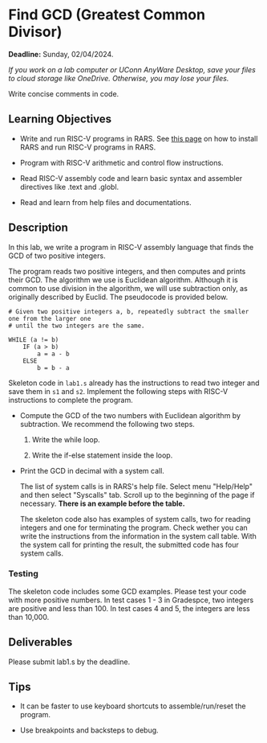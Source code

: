 # Find GCD (Greatest Common Divisor)

**Deadline:** Sunday, 02/04/2024.

*If you work on a lab computer or UConn AnyWare Desktop, save your files to
cloud storage like OneDrive. Otherwise, you may lose your files.*

Write concise comments in code.

## Learning Objectives

* Write and run RISC-V programs in RARS. See 
  [this page](https://github.com/zhijieshi/cse3666/blob/master/misc/rars.md) on 
  how to install RARS and run RISC-V programs in RARS. 

* Program with RISC-V arithmetic and control flow instructions. 

* Read RISC-V assembly code and learn basic syntax and assembler directives
  like .text and .globl.

* Read and learn from help files and documentations.

## Description

In this lab, we write a program in RISC-V assembly language that finds
the GCD of two positive integers.

The program reads two positive integers, and then computes and prints their
GCD.  The algorithm we use is Euclidean algorithm. Although it is common to use
division in the algorithm, we will use subtraction only, as originally
described by Euclid. The pseudocode is provided below.

```
# Given two positive integers a, b, repeatedly subtract the smaller one from the larger one
# until the two integers are the same. 

WHILE (a != b) 
    IF (a > b) 
        a = a - b
    ELSE 
        b = b - a
```

Skeleton code in `lab1.s` already has the instructions to read two integer and
save them in `s1` and `s2`. Implement the following steps with RISC-V
instructions to complete the program. 

*   Compute the GCD of the two numbers with Euclidean algorithm by subtraction.
    We recommend the following two steps.

    1.  Write the while loop.

    2.  Write the if-else statement inside the loop.

*   Print the GCD in decimal with a system call.

    The list of system calls is in RARS's help file. Select menu "Help/Help"
    and then select "Syscalls" tab.  Scroll up to the beginning of the page if
    necessary. **There is an example before the table.**

    The skeleton code also has examples of system calls, two for reading
    integers and one for terminating the program. Check wether you can write
    the instructions from the information in the system call table. With
    the system call for printing the result, the submitted code has four
    system calls.

### Testing

The skeleton code includes some GCD examples. Please test your code with more
positive numbers. In test cases 1 - 3 in Gradespce, two integers are positive
and less than 100. In test cases 4 and 5, the integers are less than 10,000.

## Deliverables

Please submit lab1.s by the deadline.

## Tips

* It can be faster to use keyboard shortcuts to assemble/run/reset the program.

* Use breakpoints and backsteps to debug.
